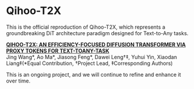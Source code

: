 # Qihoo-T2X
This is the official reproduction of Qihoo-T2X, which represents a groundbreaking DiT architecture paradigm designed for Text-to-Any tasks.


**[QIHOO-T2X: AN EFFICIENCY-FOCUSED DIFFUSION TRANSFORMER VIA PROXY TOKENS FOR TEXT-TOANY-TASK](https://arxiv.org/pdf/2409.04005)** 
</br>
Jing Wang*, Ao Ma*, Jiasong Feng*, Dawei Leng†‡, Yuhui Yin, Xiaodan Liang‡(*Equal Contribution, †Project Lead, ‡Corresponding Authors)
</br>

This is an ongoing project, and we will continue to refine and enhance it over time.

